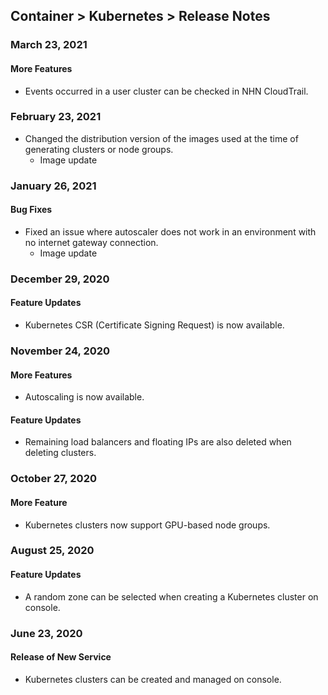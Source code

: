 ## Container > Kubernetes > Release Notes

### March 23, 2021
#### More Features
* Events occurred in a user cluster can be checked in NHN CloudTrail.

### February 23, 2021
* Changed the distribution version of the images used at the time of generating clusters or node groups.
  * Image update

### January 26, 2021
#### Bug Fixes

* Fixed an issue where autoscaler does not work in an environment with no internet gateway connection.
  * Image update

### December 29, 2020
#### Feature Updates
- Kubernetes CSR (Certificate Signing Request) is now available.

### November 24, 2020
#### More Features
- Autoscaling is now available.
#### Feature Updates
- Remaining load balancers and floating IPs are also deleted when deleting clusters.

### October 27, 2020
#### More Feature
* Kubernetes clusters now support GPU-based node groups.

### August 25, 2020
#### Feature Updates
* A random zone can be selected when creating a Kubernetes cluster on console.

### June 23, 2020
#### Release of New Service 
* Kubernetes clusters can be created and managed on console. 
